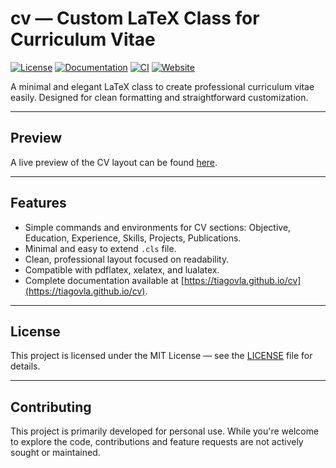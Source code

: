 # cv — Custom LaTeX Class for Curriculum Vitae

[![License](https://img.shields.io/badge/license-MIT-blue.svg)](LICENSE)
[![Documentation](https://img.shields.io/badge/docs-online-brightgreen.svg)](https://tiagovla.github.io/cv/)
[![CI](https://github.com/tiagovla/cv/actions/workflows/deploy.yml/badge.svg)](https://github.com/tiagovla/cv/actions/workflows/deploy.yml)
[![Website](https://img.shields.io/badge/website-tiagovla.github.io%2Fcv-purple)](https://tiagovla.github.io/cv/)

A minimal and elegant LaTeX class to create professional curriculum vitae
easily. Designed for clean formatting and straightforward customization.

______________________________________________________________________

## Preview

A live preview of the CV layout can be found [here](https://tiagovla.github.io/cv/examples/).

______________________________________________________________________

## Features

- Simple commands and environments for CV sections: Objective, Education, Experience, Skills, Projects, Publications.
- Minimal and easy to extend `.cls` file.
- Clean, professional layout focused on readability.
- Compatible with pdflatex, xelatex, and lualatex.
- Complete documentation available at [https://tiagovla.github.io/cv](https://tiagovla.github.io/cv).

______________________________________________________________________

## License

This project is licensed under the MIT License — see the [LICENSE](LICENSE) file for details.

______________________________________________________________________

## Contributing

This project is primarily developed for personal use. While you're welcome to
explore the code, contributions and feature requests are not actively sought or
maintained.
